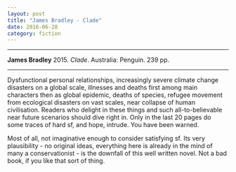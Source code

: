 ```yaml
---
layout: post
title: "James Bradley - Clade"
date: 2016-06-28
category: fiction
---
```


***
<b>James Bradley</b> 2015. _Clade_.  Australia: Penguin. 239 pp.

***

Dysfunctional personal relationships, increasingly  severe climate change disasters on a global scale, illnesses and deaths first among main characters then as global epidemic, deaths of species, refugee movement from ecological disasters on vast scales, near collapse of human civilisation.  Readers who delight in these things and such all-to-believable near future scenarios should dive right in.  Only in the last 20 pages do some traces of hard sf, and hope, intrude.  You have been warned.

Most of all, not imaginative enough to consider satisfying sf. Its very plausibility - no original ideas, everything here is already in the mind of many a conservationist - is the downfall of this well written novel.  Not a bad book, if you like that sort of thing.
